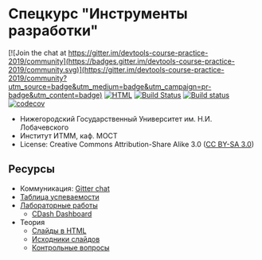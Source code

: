 # Спецкурс "Инструменты разработки"

[![Join the chat at https://gitter.im/devtools-course-practice-2019/community](https://badges.gitter.im/devtools-course-practice-2019/community.svg)](https://gitter.im/devtools-course-practice-2019/community?utm_source=badge&utm_medium=badge&utm_campaign=pr-badge&utm_content=badge)
[![HTML][html-badge]][html]
[![Build Status](https://travis-ci.org/UNN-VMK-Software/devtools-course-practice.svg?branch=master)](https://travis-ci.org/UNN-VMK-Software/devtools-course-practice)
[![Build status](https://ci.appveyor.com/api/projects/status/dd89jfby02tn85p4?svg=true)](https://ci.appveyor.com/project/kirill-kornyakov/devtools-course-practice)
[![codecov](https://codecov.io/gh/UNN-VMK-Software/devtools-course-practice/branch/master/graph/badge.svg)](https://codecov.io/gh/UNN-VMK-Software/devtools-course-practice)
<!-- [![Documentation](https://readthedocs.org/projects/devtools-course-practice/badge/?version=latest)](http://devtools-course-practice.readthedocs.org) -->

 - Нижегородский Государственный Университет им. Н.И. Лобачевского
 - Институт ИТММ, каф. МОСТ
 - License: Creative Commons Attribution-Share Alike 3.0 ([CC BY-SA 3.0][license])

## Ресурсы

 - Коммуникация: [Gitter chat][gitter]
 - [Таблица успеваемости][hall-of-fame]
 - [Лабораторные работы][labs]
   - [CDash Dashboard][cdash]
 - Теория
   - [Слайды в HTML][html]
   - [Исходники слайдов][theory]
   - [Контрольные вопросы][control-questions]

<!-- LINKS -->

[gitter]:            https://gitter.im/devtools-course-practice-2018/Lobby#
[license]:           http://creativecommons.org/licenses/by-sa/3.0/
[hall-of-fame]:      https://docs.google.com/spreadsheets/d/1m5rS9Faw9btVamYrwWCAzIUgrL-EvZgkaOg4tUHhmO0/edit#gid=1928505574
[labs]:              https://github.com/UNN-VMK-Software/devtools-course-practice/tree/master/lab-guide
[control-questions]: https://github.com/UNN-VMK-Software/devtools-course-theory/blob/master/slides/control-questions.md
[theory]:            https://github.com/UNN-VMK-Software/devtools-course-theory
[html]:              http://unn-vmk-software.github.io/devtools-course-theory/
[html-badge]:        https://img.shields.io/badge/slides-html-blue.svg
[cdash]:             http://my.cdash.org/index.php?project=devtools-course-practice
